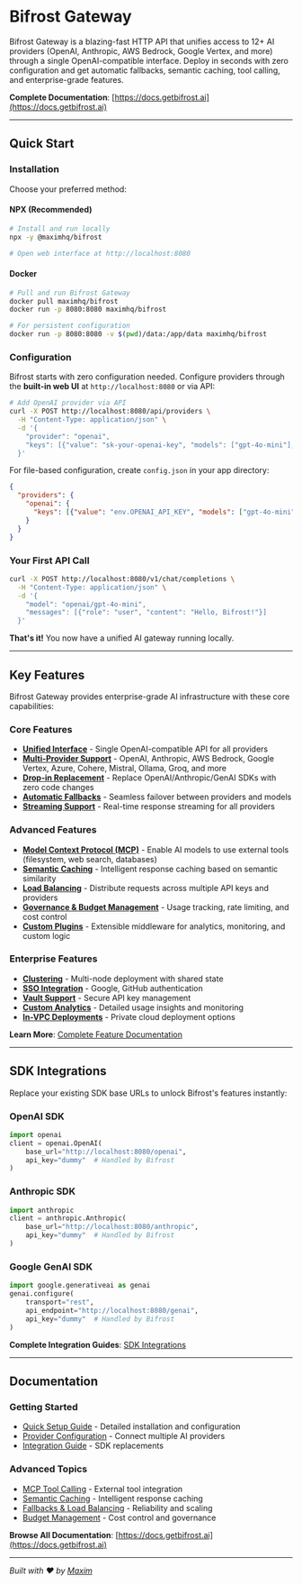 # Bifrost Gateway

Bifrost Gateway is a blazing-fast HTTP API that unifies access to 12+ AI providers (OpenAI, Anthropic, AWS Bedrock, Google Vertex, and more) through a single OpenAI-compatible interface. Deploy in seconds with zero configuration and get automatic fallbacks, semantic caching, tool calling, and enterprise-grade features.

**Complete Documentation**: [https://docs.getbifrost.ai](https://docs.getbifrost.ai)

---

## Quick Start

### Installation

Choose your preferred method:

#### NPX (Recommended)

```bash
# Install and run locally
npx -y @maximhq/bifrost

# Open web interface at http://localhost:8080
```

#### Docker

```bash
# Pull and run Bifrost Gateway
docker pull maximhq/bifrost
docker run -p 8080:8080 maximhq/bifrost

# For persistent configuration
docker run -p 8080:8080 -v $(pwd)/data:/app/data maximhq/bifrost
```

### Configuration

Bifrost starts with zero configuration needed. Configure providers through the **built-in web UI** at `http://localhost:8080` or via API:

```bash
# Add OpenAI provider via API
curl -X POST http://localhost:8080/api/providers \
  -H "Content-Type: application/json" \
  -d '{
    "provider": "openai",
    "keys": [{"value": "sk-your-openai-key", "models": ["gpt-4o-mini"], "weight": 1.0}]
  }'
```

For file-based configuration, create `config.json` in your app directory:

```json
{
  "providers": {
    "openai": {
      "keys": [{"value": "env.OPENAI_API_KEY", "models": ["gpt-4o-mini"], "weight": 1.0}]
    }
  }
}
```

### Your First API Call

```bash
curl -X POST http://localhost:8080/v1/chat/completions \
  -H "Content-Type: application/json" \
  -d '{
    "model": "openai/gpt-4o-mini",
    "messages": [{"role": "user", "content": "Hello, Bifrost!"}]
  }'
```

**That's it!** You now have a unified AI gateway running locally.

---

## Key Features

Bifrost Gateway provides enterprise-grade AI infrastructure with these core capabilities:

### Core Features

- **[Unified Interface](https://docs.getbifrost.ai/features/unified-interface)** - Single OpenAI-compatible API for all providers
- **[Multi-Provider Support](https://docs.getbifrost.ai/quickstart/gateway/provider-configuration)** - OpenAI, Anthropic, AWS Bedrock, Google Vertex, Azure, Cohere, Mistral, Ollama, Groq, and more
- **[Drop-in Replacement](https://docs.getbifrost.ai/features/drop-in-replacement)** - Replace OpenAI/Anthropic/GenAI SDKs with zero code changes
- **[Automatic Fallbacks](https://docs.getbifrost.ai/features/fallbacks)** - Seamless failover between providers and models
- **[Streaming Support](https://docs.getbifrost.ai/quickstart/gateway/streaming)** - Real-time response streaming for all providers

### Advanced Features

- **[Model Context Protocol (MCP)](https://docs.getbifrost.ai/features/mcp)** - Enable AI models to use external tools (filesystem, web search, databases)
- **[Semantic Caching](https://docs.getbifrost.ai/features/semantic-caching)** - Intelligent response caching based on semantic similarity
- **[Load Balancing](https://docs.getbifrost.ai/features/fallbacks)** - Distribute requests across multiple API keys and providers
- **[Governance & Budget Management](https://docs.getbifrost.ai/features/governance)** - Usage tracking, rate limiting, and cost control
- **[Custom Plugins](https://docs.getbifrost.ai/enterprise/custom-plugins)** - Extensible middleware for analytics, monitoring, and custom logic

### Enterprise Features

- **[Clustering](https://docs.getbifrost.ai/enterprise/clustering)** - Multi-node deployment with shared state
- **[SSO Integration](https://docs.getbifrost.ai/features/sso-with-google-github)** - Google, GitHub authentication
- **[Vault Support](https://docs.getbifrost.ai/enterprise/vault-support)** - Secure API key management
- **[Custom Analytics](https://docs.getbifrost.ai/features/observability)** - Detailed usage insights and monitoring
- **[In-VPC Deployments](https://docs.getbifrost.ai/enterprise/invpc-deployments)** - Private cloud deployment options

**Learn More**: [Complete Feature Documentation](https://docs.getbifrost.ai/features/unified-interface)

---

## SDK Integrations

Replace your existing SDK base URLs to unlock Bifrost's features instantly:

### OpenAI SDK

```python
import openai
client = openai.OpenAI(
    base_url="http://localhost:8080/openai",
    api_key="dummy"  # Handled by Bifrost
)
```

### Anthropic SDK

```python
import anthropic
client = anthropic.Anthropic(
    base_url="http://localhost:8080/anthropic",
    api_key="dummy"  # Handled by Bifrost
)
```

### Google GenAI SDK

```python
import google.generativeai as genai
genai.configure(
    transport="rest",
    api_endpoint="http://localhost:8080/genai",
    api_key="dummy"  # Handled by Bifrost
)
```

**Complete Integration Guides**: [SDK Integrations](https://docs.getbifrost.ai/integrations/what-is-an-integration)

---

## Documentation

### Getting Started

- [Quick Setup Guide](https://docs.getbifrost.ai/quickstart/gateway/setting-up) - Detailed installation and configuration
- [Provider Configuration](https://docs.getbifrost.ai/quickstart/gateway/provider-configuration) - Connect multiple AI providers
- [Integration Guide](https://docs.getbifrost.ai/quickstart/gateway/integrations) - SDK replacements

### Advanced Topics

- [MCP Tool Calling](https://docs.getbifrost.ai/features/mcp) - External tool integration
- [Semantic Caching](https://docs.getbifrost.ai/features/semantic-caching) - Intelligent response caching
- [Fallbacks & Load Balancing](https://docs.getbifrost.ai/features/fallbacks) - Reliability and scaling
- [Budget Management](https://docs.getbifrost.ai/features/governance) - Cost control and governance

**Browse All Documentation**: [https://docs.getbifrost.ai](https://docs.getbifrost.ai)

---

*Built with ❤️ by [Maxim](https://getmaxim.ai)*
